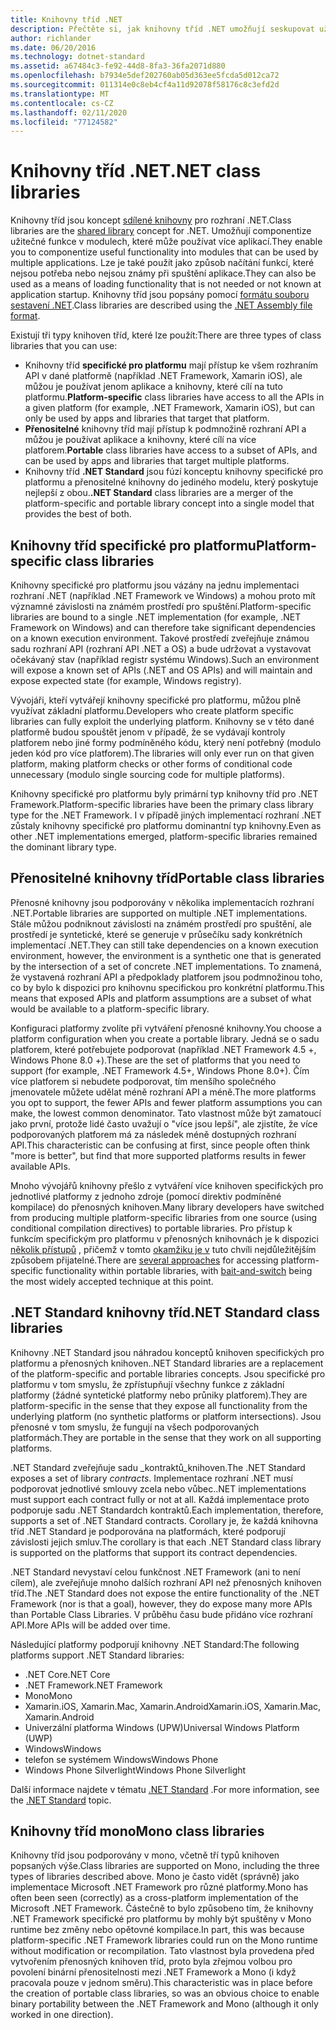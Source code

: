 ```yaml
---
title: Knihovny tříd .NET
description: Přečtěte si, jak knihovny tříd .NET umožňují seskupovat užitečné funkce do modulů, které může používat více aplikací.
author: richlander
ms.date: 06/20/2016
ms.technology: dotnet-standard
ms.assetid: a67484c3-fe92-44d8-8fa3-36fa2071d880
ms.openlocfilehash: b7934e5def202760ab05d363ee5fcda5d012ca72
ms.sourcegitcommit: 011314e0c8eb4cf4a11d92078f58176c8c3efd2d
ms.translationtype: MT
ms.contentlocale: cs-CZ
ms.lasthandoff: 02/11/2020
ms.locfileid: "77124582"
---
```

# <a name="net-class-libraries"></a><span data-ttu-id="54cf0-103">Knihovny tříd .NET</span><span class="sxs-lookup"><span data-stu-id="54cf0-103">.NET class libraries</span></span>

<span data-ttu-id="54cf0-104">Knihovny tříd jsou koncept [sdílené knihovny](https://en.wikipedia.org/wiki/Library_%28computing%29#Shared_libraries) pro rozhraní .NET.</span><span class="sxs-lookup"><span data-stu-id="54cf0-104">Class libraries are the [shared library](https://en.wikipedia.org/wiki/Library_%28computing%29#Shared_libraries) concept for .NET.</span></span> <span data-ttu-id="54cf0-105">Umožňují componentize užitečné funkce v modulech, které může používat více aplikací.</span><span class="sxs-lookup"><span data-stu-id="54cf0-105">They enable you to componentize useful functionality into modules that can be used by multiple applications.</span></span> <span data-ttu-id="54cf0-106">Lze je také použít jako způsob načítání funkcí, které nejsou potřeba nebo nejsou známy při spuštění aplikace.</span><span class="sxs-lookup"><span data-stu-id="54cf0-106">They can also be used as a means of loading functionality that is not needed or not known at application startup.</span></span> <span data-ttu-id="54cf0-107">Knihovny tříd jsou popsány pomocí [formátu souboru sestavení .NET](assembly/file-format.md).</span><span class="sxs-lookup"><span data-stu-id="54cf0-107">Class libraries are described using the [.NET Assembly file format](assembly/file-format.md).</span></span>

<span data-ttu-id="54cf0-108">Existují tři typy knihoven tříd, které lze použít:</span><span class="sxs-lookup"><span data-stu-id="54cf0-108">There are three types of class libraries that you can use:</span></span>

* <span data-ttu-id="54cf0-109">Knihovny tříd **specifické pro platformu** mají přístup ke všem rozhraním API v dané platformě (například .NET Framework, Xamarin iOS), ale můžou je používat jenom aplikace a knihovny, které cílí na tuto platformu.</span><span class="sxs-lookup"><span data-stu-id="54cf0-109">**Platform-specific** class libraries have access to all the APIs in a given platform (for example, .NET Framework, Xamarin iOS), but can only be used by apps and libraries that target that platform.</span></span>
* <span data-ttu-id="54cf0-110">**Přenositelné** knihovny tříd mají přístup k podmnožině rozhraní API a můžou je používat aplikace a knihovny, které cílí na více platforem.</span><span class="sxs-lookup"><span data-stu-id="54cf0-110">**Portable** class libraries have access to a subset of APIs, and can be used by apps and libraries that target multiple platforms.</span></span>
* <span data-ttu-id="54cf0-111">Knihovny tříd **.NET Standard** jsou fúzí konceptu knihovny specifické pro platformu a přenositelné knihovny do jediného modelu, který poskytuje nejlepší z obou.</span><span class="sxs-lookup"><span data-stu-id="54cf0-111">**.NET Standard** class libraries are a merger of the platform-specific and portable library concept into a single model that provides the best of both.</span></span>

## <a name="platform-specific-class-libraries"></a><span data-ttu-id="54cf0-112">Knihovny tříd specifické pro platformu</span><span class="sxs-lookup"><span data-stu-id="54cf0-112">Platform-specific class libraries</span></span>

<span data-ttu-id="54cf0-113">Knihovny specifické pro platformu jsou vázány na jednu implementaci rozhraní .NET (například .NET Framework ve Windows) a mohou proto mít významné závislosti na známém prostředí pro spuštění.</span><span class="sxs-lookup"><span data-stu-id="54cf0-113">Platform-specific libraries are bound to a single .NET implementation (for example, .NET Framework on Windows) and can therefore take significant dependencies on a known execution environment.</span></span> <span data-ttu-id="54cf0-114">Takové prostředí zveřejňuje známou sadu rozhraní API (rozhraní API .NET a OS) a bude udržovat a vystavovat očekávaný stav (například registr systému Windows).</span><span class="sxs-lookup"><span data-stu-id="54cf0-114">Such an environment will expose a known set of APIs (.NET and OS APIs) and will maintain and expose expected state (for example, Windows registry).</span></span>

<span data-ttu-id="54cf0-115">Vývojáři, kteří vytvářejí knihovny specifické pro platformu, můžou plně využívat základní platformu.</span><span class="sxs-lookup"><span data-stu-id="54cf0-115">Developers who create platform specific libraries can fully exploit the underlying platform.</span></span> <span data-ttu-id="54cf0-116">Knihovny se v této dané platformě budou spouštět jenom v případě, že se vydávají kontroly platforem nebo jiné formy podmíněného kódu, který není potřebný (modulo jeden kód pro více platforem).</span><span class="sxs-lookup"><span data-stu-id="54cf0-116">The libraries will only ever run on that given platform, making platform checks or other forms of conditional code unnecessary (modulo single sourcing code for multiple platforms).</span></span>

<span data-ttu-id="54cf0-117">Knihovny specifické pro platformu byly primární typ knihovny tříd pro .NET Framework.</span><span class="sxs-lookup"><span data-stu-id="54cf0-117">Platform-specific libraries have been the primary class library type for the .NET Framework.</span></span> <span data-ttu-id="54cf0-118">I v případě jiných implementací rozhraní .NET zůstaly knihovny specifické pro platformu dominantní typ knihovny.</span><span class="sxs-lookup"><span data-stu-id="54cf0-118">Even as other .NET implementations emerged, platform-specific libraries remained the dominant library type.</span></span>

## <a name="portable-class-libraries"></a><span data-ttu-id="54cf0-119">Přenositelné knihovny tříd</span><span class="sxs-lookup"><span data-stu-id="54cf0-119">Portable class libraries</span></span>

<span data-ttu-id="54cf0-120">Přenosné knihovny jsou podporovány v několika implementacích rozhraní .NET.</span><span class="sxs-lookup"><span data-stu-id="54cf0-120">Portable libraries are supported on multiple .NET implementations.</span></span> <span data-ttu-id="54cf0-121">Stále můžou podniknout závislosti na známém prostředí pro spuštění, ale prostředí je syntetické, které se generuje v průsečíku sady konkrétních implementací .NET.</span><span class="sxs-lookup"><span data-stu-id="54cf0-121">They can still take dependencies on a known execution environment, however, the environment is a synthetic one that is generated by the intersection of a set of concrete .NET implementations.</span></span> <span data-ttu-id="54cf0-122">To znamená, že vystavená rozhraní API a předpoklady platforem jsou podmnožinou toho, co by bylo k dispozici pro knihovnu specifickou pro konkrétní platformu.</span><span class="sxs-lookup"><span data-stu-id="54cf0-122">This means that exposed APIs and platform assumptions are a subset of what would be available to a platform-specific library.</span></span>

<span data-ttu-id="54cf0-123">Konfiguraci platformy zvolíte při vytváření přenosné knihovny.</span><span class="sxs-lookup"><span data-stu-id="54cf0-123">You choose a platform configuration when you create a portable library.</span></span> <span data-ttu-id="54cf0-124">Jedná se o sadu platforem, které potřebujete podporovat (například .NET Framework 4.5 +, Windows Phone 8.0 +).</span><span class="sxs-lookup"><span data-stu-id="54cf0-124">These are the set of platforms that you need to support (for example, .NET Framework 4.5+, Windows Phone 8.0+).</span></span> <span data-ttu-id="54cf0-125">Čím více platforem si nebudete podporovat, tím menšího společného jmenovatele můžete udělat méně rozhraní API a méně.</span><span class="sxs-lookup"><span data-stu-id="54cf0-125">The more platforms you opt to support, the fewer APIs and fewer platform assumptions you can make, the lowest common denominator.</span></span> <span data-ttu-id="54cf0-126">Tato vlastnost může být zamatoucí jako první, protože lidé často uvažují o "více jsou lepší", ale zjistíte, že více podporovaných platforem má za následek méně dostupných rozhraní API.</span><span class="sxs-lookup"><span data-stu-id="54cf0-126">This characteristic can be confusing at first, since people often think "more is better", but find that more supported platforms results in fewer available APIs.</span></span>

<span data-ttu-id="54cf0-127">Mnoho vývojářů knihovny přešlo z vytváření více knihoven specifických pro jednotlivé platformy z jednoho zdroje (pomocí direktiv podmíněné kompilace) do přenosných knihoven.</span><span class="sxs-lookup"><span data-stu-id="54cf0-127">Many library developers have switched from producing multiple platform-specific libraries from one source (using conditional compilation directives) to portable libraries.</span></span> <span data-ttu-id="54cf0-128">Pro přístup k funkcím specifickým pro platformu v přenosných knihovnách je k dispozici [několik přístupů](https://blog.stephencleary.com/2012/11/portable-class-library-enlightenment.html) , přičemž v tomto [okamžiku je v](https://log.paulbetts.org/the-bait-and-switch-pcl-trick/) tuto chvíli nejdůležitějším způsobem přijatelné.</span><span class="sxs-lookup"><span data-stu-id="54cf0-128">There are [several approaches](https://blog.stephencleary.com/2012/11/portable-class-library-enlightenment.html) for accessing platform-specific functionality within portable libraries, with [bait-and-switch](https://log.paulbetts.org/the-bait-and-switch-pcl-trick/) being the most widely accepted technique at this point.</span></span>

## <a name="net-standard-class-libraries"></a><span data-ttu-id="54cf0-129">.NET Standard knihovny tříd</span><span class="sxs-lookup"><span data-stu-id="54cf0-129">.NET Standard class libraries</span></span>

<span data-ttu-id="54cf0-130">Knihovny .NET Standard jsou náhradou konceptů knihoven specifických pro platformu a přenosných knihoven.</span><span class="sxs-lookup"><span data-stu-id="54cf0-130">.NET Standard libraries are a replacement of the platform-specific and portable libraries concepts.</span></span> <span data-ttu-id="54cf0-131">Jsou specifické pro platformu v tom smyslu, že zpřístupňují všechny funkce z základní platformy (žádné syntetické platformy nebo průniky platforem).</span><span class="sxs-lookup"><span data-stu-id="54cf0-131">They are platform-specific in the sense that they expose all functionality from the underlying platform (no synthetic platforms or platform intersections).</span></span> <span data-ttu-id="54cf0-132">Jsou přenosné v tom smyslu, že fungují na všech podporovaných platformách.</span><span class="sxs-lookup"><span data-stu-id="54cf0-132">They are portable in the sense that they work on all supporting platforms.</span></span>

<span data-ttu-id="54cf0-133">.NET Standard zveřejňuje sadu _kontraktů_knihoven.</span><span class="sxs-lookup"><span data-stu-id="54cf0-133">The .NET Standard exposes a set of library _contracts_.</span></span> <span data-ttu-id="54cf0-134">Implementace rozhraní .NET musí podporovat jednotlivé smlouvy zcela nebo vůbec.</span><span class="sxs-lookup"><span data-stu-id="54cf0-134">.NET implementations must support each contract fully or not at all.</span></span> <span data-ttu-id="54cf0-135">Každá implementace proto podporuje sadu .NET Standardch kontraktů.</span><span class="sxs-lookup"><span data-stu-id="54cf0-135">Each implementation, therefore, supports a set of .NET Standard contracts.</span></span> <span data-ttu-id="54cf0-136">Corollary je, že každá knihovna tříd .NET Standard je podporována na platformách, které podporují závislosti jejich smluv.</span><span class="sxs-lookup"><span data-stu-id="54cf0-136">The corollary is that each .NET Standard class library is supported on the platforms that support its contract dependencies.</span></span>

<span data-ttu-id="54cf0-137">.NET Standard nevystaví celou funkčnost .NET Framework (ani to není cílem), ale zveřejňuje mnoho dalších rozhraní API než přenosných knihoven tříd.</span><span class="sxs-lookup"><span data-stu-id="54cf0-137">The .NET Standard does not expose the entire functionality of the .NET Framework (nor is that a goal), however, they do expose many more APIs than Portable Class Libraries.</span></span> <span data-ttu-id="54cf0-138">V průběhu času bude přidáno více rozhraní API.</span><span class="sxs-lookup"><span data-stu-id="54cf0-138">More APIs will be added over time.</span></span>

<span data-ttu-id="54cf0-139">Následující platformy podporují knihovny .NET Standard:</span><span class="sxs-lookup"><span data-stu-id="54cf0-139">The following platforms support .NET Standard libraries:</span></span>

* <span data-ttu-id="54cf0-140">.NET Core</span><span class="sxs-lookup"><span data-stu-id="54cf0-140">.NET Core</span></span>
* <span data-ttu-id="54cf0-141">.NET Framework</span><span class="sxs-lookup"><span data-stu-id="54cf0-141">.NET Framework</span></span>
* <span data-ttu-id="54cf0-142">Mono</span><span class="sxs-lookup"><span data-stu-id="54cf0-142">Mono</span></span>
* <span data-ttu-id="54cf0-143">Xamarin.iOS, Xamarin.Mac, Xamarin.Android</span><span class="sxs-lookup"><span data-stu-id="54cf0-143">Xamarin.iOS, Xamarin.Mac, Xamarin.Android</span></span>
* <span data-ttu-id="54cf0-144">Univerzální platforma Windows (UPW)</span><span class="sxs-lookup"><span data-stu-id="54cf0-144">Universal Windows Platform (UWP)</span></span>
* <span data-ttu-id="54cf0-145">Windows</span><span class="sxs-lookup"><span data-stu-id="54cf0-145">Windows</span></span>
* <span data-ttu-id="54cf0-146">telefon se systémem Windows</span><span class="sxs-lookup"><span data-stu-id="54cf0-146">Windows Phone</span></span>
* <span data-ttu-id="54cf0-147">Windows Phone Silverlight</span><span class="sxs-lookup"><span data-stu-id="54cf0-147">Windows Phone Silverlight</span></span>

<span data-ttu-id="54cf0-148">Další informace najdete v tématu [.NET Standard](net-standard.md) .</span><span class="sxs-lookup"><span data-stu-id="54cf0-148">For more information, see the [.NET Standard](net-standard.md) topic.</span></span>

## <a name="mono-class-libraries"></a><span data-ttu-id="54cf0-149">Knihovny tříd mono</span><span class="sxs-lookup"><span data-stu-id="54cf0-149">Mono class libraries</span></span>

<span data-ttu-id="54cf0-150">Knihovny tříd jsou podporovány v mono, včetně tří typů knihoven popsaných výše.</span><span class="sxs-lookup"><span data-stu-id="54cf0-150">Class libraries are supported on Mono, including the three types of libraries described above.</span></span> <span data-ttu-id="54cf0-151">Mono je často vidět (správně) jako implementace Microsoft .NET Framework pro různé platformy.</span><span class="sxs-lookup"><span data-stu-id="54cf0-151">Mono has often been seen (correctly) as a cross-platform implementation of the Microsoft .NET Framework.</span></span> <span data-ttu-id="54cf0-152">Částečně to bylo způsobeno tím, že knihovny .NET Framework specifické pro platformu by mohly být spuštěny v Mono runtime bez změny nebo opětovné kompilace.</span><span class="sxs-lookup"><span data-stu-id="54cf0-152">In part, this was because platform-specific .NET Framework libraries could run on the Mono runtime without modification or recompilation.</span></span> <span data-ttu-id="54cf0-153">Tato vlastnost byla provedena před vytvořením přenosných knihoven tříd, proto byla zřejmou volbou pro povolení binární přenositelnosti mezi .NET Framework a Mono (i když pracovala pouze v jednom směru).</span><span class="sxs-lookup"><span data-stu-id="54cf0-153">This characteristic was in place before the creation of portable class libraries, so was an obvious choice to enable binary portability between the .NET Framework and Mono (although it only worked in one direction).</span></span>

